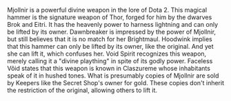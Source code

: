 Mjollnir is a powerful divine weapon in the lore of Dota 2.
This magical hammer is the signature weapon of Thor, forged for him by the dwarves Brok and Eitri. It has the heavenly power to harness lightning and can only be lifted by its owner.
Dawnbreaker is impressed by the power of Mjollnir, but still believes that it is no match for her Brightmaul.
Hoodwink implies that this hammer can only be lifted by its owner, like the original. And yet she can lift it, which confuses her.
Void Spirit recognizes this weapon, merely calling it a "divine plaything" in spite of its godly power.
Faceless Vôid states that this weapon is known in Claszureme whose inhabitants speak of it in hushed tones.
What is presumably copies of Mjollnir are sold by Keepers like the Secret Shop's owner for gold. These copies don't inherit the restriction of the original, allowing others to lift it.
